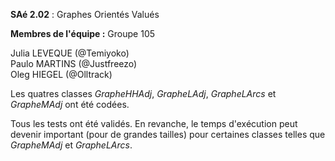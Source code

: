 **SAé 2.02** : Graphes Orientés Valués

__Membres de l'équipe :__ Groupe 105  
  
Julia LEVEQUE (@Temiyoko)  
Paulo MARTINS (@Justfreezo)  
Oleg HIEGEL (@Olltrack)  
  
Les quatres classes *GrapheHHAdj*, *GrapheLAdj*, *GrapheLArcs* et *GrapheMAdj* ont été codées.  
  
Tous les tests ont été validés. En revanche, le temps d'exécution peut devenir important (pour de grandes tailles) pour certaines classes telles que *GrapheMAdj* et *GrapheLArcs*.  
